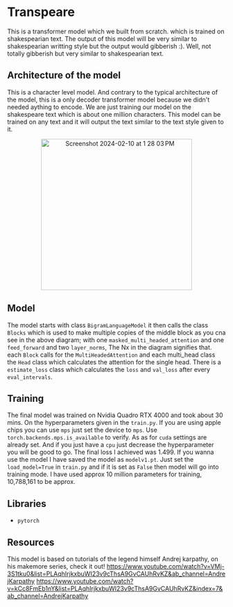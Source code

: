 # Transpeare
This is a transformer model which we built from scratch. which is trained on shakespearian text. The output of this model will be very similar to shakespearian writting style but the output would gibberish :). Well, not totally gibberish but very similar to shakespearian text.

## Architecture of the model
This is a character level model. And contrary to the typical architecture of the model, this is a only decoder transformer model because we didn't needed aything to encode. We are just training our model on the shakespeare text which is about one million characters. This model can be trained on any text and it will output the text similar to the text style given to it.

<p align="center">
<img width="348" alt="Screenshot 2024-02-10 at 1 28 03 PM" src="https://github.com/davnish/transpeare/assets/32027279/c99823cf-3af5-486c-a459-a208292e1b0b">
</p>

## Model
The model starts with class `BigramLanguageModel` it then calls the class `Blocks` which is used to make multiple copies of the middle block as you cna see in the above diagram; with one `masked_multi_headed_attention` and one `feed_forward` and two `layer_norms`, The Nx in the diagram signifies that. each `Block` calls for the `MultiHeadedAttention`  and each multi_head class the `Head` class which calculates the attention for the single head. There is a `estimate_loss` class which calculates the `loss` and `val_loss` after every `eval_intervals`. 

## Training
The final model was trained on Nvidia Quadro RTX 4000 and took about 30 mins. On the hyperparameters given in the `train.py`. If you are using apple chips you can use `mps` just set the device to `mps`. Use `torch.backends.mps.is_available` to verify. As as for `cuda` settings are already set. And if you just have a `cpu` just decrease the hyperparameter you will be good to go. The final loss I achieved was 1.499. If you wanna use the model I have saved the model as `modelv1.pt`. Just set the `load_model=True` in `train.py` and if it is set as `False` then model will go into training mode. I have used approx 10 million parameters for training, 10,788,161 to be approx.

## Libraries
- `pytorch`


## Resources
This model is based on tutorials of the legend himself Andrej karpathy, on his makemore series, check it out!
https://www.youtube.com/watch?v=VMj-3S1tku0&list=PLAqhIrjkxbuWI23v9cThsA9GvCAUhRvKZ&ab_channel=AndrejKarpathy
https://www.youtube.com/watch?v=kCc8FmEb1nY&list=PLAqhIrjkxbuWI23v9cThsA9GvCAUhRvKZ&index=7&ab_channel=AndrejKarpathy
